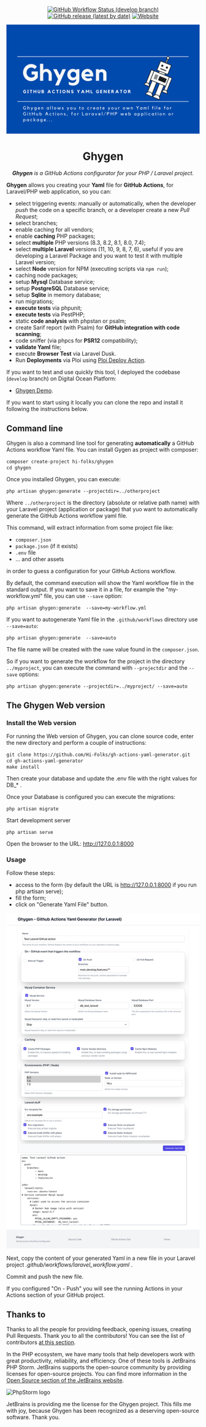 <p align=center>
    <a href="https://github.com/Hi-Folks/gh-actions-yaml-generator/actions"><img src="https://img.shields.io/github/actions/workflow/status/Hi-Folks/gh-actions-yaml-generator/check-php.yml?branch=develop&style=for-the-badge" alt="GitHub Workflow Status (develop branch)"></a>
    <a href="https://github.com/Hi-Folks/gh-actions-yaml-generator/releases"><img src="https://img.shields.io/github/v/release/Hi-Folks/gh-actions-yaml-generator?style=for-the-badge" alt="GitHub release (latest by date)"></a>
    <a href="https://ghygen.hi-folks.dev/"><img src="https://img.shields.io/website?label=Demo%20Site&style=for-the-badge&url=https%3A%2F%2Fghygen.hi-folks.dev%2F" alt="Website"></a>
</p>

![Ghygen](ghygen-github-actions-yaml-generator-laravel.png "Ghygen")

<h1 align=center>
    Ghygen
</h1>

<p align=center>
    <i><b>Ghygen</b> is a GitHub Actions configurator for your PHP / Laravel project.</i>
</p>

__Ghygen__ allows you creating your __Yaml__ file for __GitHub Actions__, for Laravel/PHP web application,  so you can:

- select triggering events: manually or automatically, when the developer _push_ the code on a specific branch, or a developer create a new _Pull Request_;
- select branches;
- enable caching for all vendors;
- enable __caching__ PHP packages;
- select __multiple__ PHP versions (8.3, 8.2, 8.1, 8.0, 7.4);
- select __multiple Laravel__ versions (11, 10, 9, 8, 7, 6), useful if you are developing a Laravel Package and you want to test it with multiple Laravel version;
- select __Node__ version for NPM (executing scripts via `npm run`);
- caching node packages;
- setup __Mysql__ Database service;
- setup __PostgreSQL__ Database service;
- setup __Sqlite__ in memory database;
- run migrations;
- __execute tests__ via phpunit;
- __execute tests__ via PestPHP;
- static __code analysis__ with phpstan or psalm;
- create Sarif report (with Psalm) for __GitHub integration with code scanning__;
- code sniffer (via phpcs for __PSR12__ compatibility);
- __validate Yaml__ file;
- execute __Browser Test__ via Laravel Dusk.
- Run __Deployments__ via Ploi using [Ploi Deploy Action](https://github.com/Glennmen/ploi-deploy-action).

If you want to test and use quickly this tool, I deployed the codebase (`develop` branch) on Digital Ocean Platform:

- [Ghygen Demo](https://ghygen.hi-folks.dev/).

If you want to start using it locally you can clone the repo and install it following the instructions below.

## Command line
Ghygen is also a command line tool for generating **automatically** a GitHub Actions workflow Yaml file.
You can install Gygen as project with composer:
```shell
composer create-project hi-folks/ghygen
cd ghygen
```
Once you installed Ghygen, you can execute:
```shell
php artisan ghygen:generate --projectdir=../otherproject
```
Where `../otherproject` is the directory (absolute or relative path name) with your Laravel project (application or package) that yuo want to automatically generate the GitHub Actions workflow yaml file.

This command, will extract information from some project file like:
- `composer.json`
- `package.json` (if it exists)
- `.env` file
- ... and other assets 

in order to guess a configuration for your GitHub Actions workflow.

By default, the command execution will show the Yaml workflow file in the standard output. If you want to save it in a file, for example the "my-workflow.yml" file, you can use `--save` option:
```shell
php artisan ghygen:generate  --save=my-workflow.yml
```

If you want to autogenerate Yaml file in the `.github/workflows` directory use `--save=auto`:

```shell
php artisan ghygen:generate  --save=auto
```

The file name will be created with the `name` value found in the `composer.json`.

So if you want to generate the workflow for the project in the directory `../myproject`, you can execute the command with `--projectdir` and the `--save` options:

```shell
php artisan ghygen:generate --projectdir=../myproject/ --save=auto
```

## The Ghygen Web version
### Install the Web version

For running the Web version of Ghygen, you can clone source code, enter the new directory and perform a couple of instructions:
```shell
git clone https://github.com/Hi-Folks/gh-actions-yaml-generator.git
cd gh-actions-yaml-generator
make install
```
Then create your database and update the .env file with the right values for DB_* .

Once your Database is configured you can execute the migrations:
```shell
php artisan migrate
```
Start development server
```shell
php artisan serve
```
Open the browser to the URL: http://127.0.0.1:8000

### Usage
Follow these steps:
- access to the form (by default the URL is http://127.0.0.1:8000 if you run php artisan serve);
- fill the form;
- click on "Generate Yaml File" button.

![github-actions-generator-laravel](github-actions-generator-laravel.png "github-actions-generator-laravel")

Next, copy the content of your generated Yaml in a new file in your Laravel project _.github/workflows/laravel_workflow.yaml_ .

Commit and push the new file.

If you configured "On - Push" you will see the running Actions in your Actions section of your GitHub project.

## Thanks to

Thanks to all the people for providing feedback, opening issues, creating Pull Requests.
Thank you to all the contributors! You can see the list of contributors [at this section](https://github.com/Hi-Folks/gh-actions-yaml-generator/graphs/contributors).

In the PHP ecosystem, we have many tools that help developers work with great productivity, reliability, and efficiency. One of these tools is JetBrains PHP Storm.
JetBrains supports the open-source community by providing licenses for open-source projects.
You can find more information in the [Open Source section of the JetBrains website](https://jb.gg/OpenSourceSupport).

<img src="https://resources.jetbrains.com/storage/products/company/brand/logos/PhpStorm_icon.png" alt= "PhpStorm logo" width="128" height="128">


JetBrains is providing me the license for the Ghygen project.
This fills me with joy, because Ghygen has been recognized as a deserving open-source software.
Thank you.
